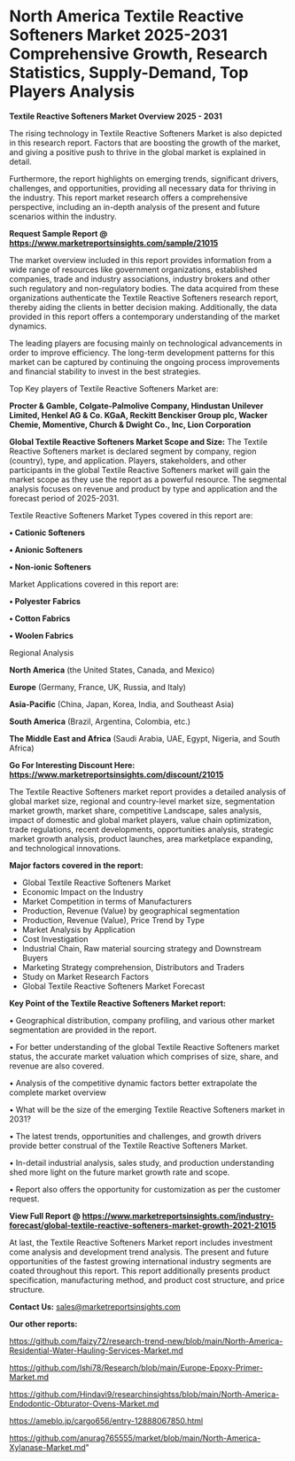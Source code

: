 # North America Textile Reactive Softeners Market 2025-2031 Comprehensive Growth, Research Statistics, Supply-Demand,  Top Players Analysis

<Strong> Textile Reactive Softeners Market Overview 2025 - 2031</strong>

The rising technology in Textile Reactive Softeners Market is also depicted in this research report. Factors that are boosting the growth of the market, and giving a positive push to thrive in the global market is explained in detail.

Furthermore, the report highlights on emerging trends, significant drivers, challenges, and opportunities, providing all necessary data for thriving in the industry. This report market research offers a comprehensive perspective, including an in-depth analysis of the present and future scenarios within the industry.

<strong>Request Sample Report @ <a href=https://www.marketreportsinsights.com/sample/21015>https://www.marketreportsinsights.com/sample/21015</a></strong>

The market overview included in this report provides information from a wide range of resources like government organizations, established companies, trade and industry associations, industry brokers and other such regulatory and non-regulatory bodies. The data acquired from these organizations authenticate the Textile Reactive Softeners research report, thereby aiding the clients in better decision making. Additionally, the data provided in this report offers a contemporary understanding of the market dynamics.

The leading players are focusing mainly on technological advancements in order to improve efficiency. The long-term development patterns for this market can be captured by continuing the ongoing process improvements and financial stability to invest in the best strategies.

Top Key players of Textile Reactive Softeners Market are:

<strong>Procter & Gamble, Colgate-Palmolive Company, Hindustan Unilever Limited, Henkel AG & Co. KGaA, Reckitt Benckiser Group plc, Wacker Chemie, Momentive, Church & Dwight Co., Inc, Lion Corporation</strong>

<strong><b>Global Textile Reactive Softeners Market Scope and Size:</b></strong>
The Textile Reactive Softeners market is declared segment by company, region (country), type, and application. Players, stakeholders, and other participants in the global Textile Reactive Softeners market will gain the market scope as they use the report as a powerful resource. The segmental analysis focuses on revenue and product by type and application and the forecast period of 2025-2031.

Textile Reactive Softeners Market Types covered in this report are:

<strong>• Cationic Softeners

• Anionic Softeners

• Non-ionic Softeners</strong>

Market Applications covered in this report are:

<strong>• Polyester Fabrics

• Cotton Fabrics

• Woolen Fabrics</strong> 

Regional Analysis

<strong>North America</strong> (the United States, Canada, and Mexico)

<strong>Europe</strong> (Germany, France, UK, Russia, and Italy)

<strong>Asia-Pacific</strong> (China, Japan, Korea, India, and Southeast Asia)

<strong>South America</strong> (Brazil, Argentina, Colombia, etc.)

<strong>The Middle East and Africa</strong> (Saudi Arabia, UAE, Egypt, Nigeria, and South Africa)

<strong>Go For Interesting Discount Here: <a href=https://www.marketreportsinsights.com/discount/21015>https://www.marketreportsinsights.com/discount/21015</a></strong>

The Textile Reactive Softeners market report provides a detailed analysis of global market size, regional and country-level market size, segmentation market growth, market share, competitive Landscape, sales analysis, impact of domestic and global market players, value chain optimization, trade regulations, recent developments, opportunities analysis, strategic market growth analysis, product launches, area marketplace expanding, and technological innovations.

<strong><b>Major factors covered in the report:</b></strong>
<ul>
  <li>Global Textile Reactive Softeners Market </li>
  <li>Economic Impact on the Industry</li>
  <li>Market Competition in terms of Manufacturers</li>
  <li>Production, Revenue (Value) by geographical segmentation</li>
  <li>Production, Revenue (Value), Price Trend by Type</li>
  <li>Market Analysis by Application</li>
  <li>Cost Investigation</li>
  <li>Industrial Chain, Raw material sourcing strategy and Downstream Buyers</li>
  <li>Marketing Strategy comprehension, Distributors and Traders</li>
  <li>Study on Market Research Factors</li>
  <li>Global Textile Reactive Softeners Market Forecast</li>
</ul>

<strong><b>Key Point of the Textile Reactive Softeners Market report:</b></strong>

• Geographical distribution, company profiling, and various other market segmentation are provided in the report.

• For better understanding of the global Textile Reactive Softeners market status, the accurate market valuation which comprises of size, share, and revenue are also covered.

• Analysis of the competitive dynamic factors better extrapolate the complete market overview

• What will be the size of the emerging Textile Reactive Softeners market in 2031?

• The latest trends, opportunities and challenges, and growth drivers provide better construal of the Textile Reactive Softeners Market.

• In-detail industrial analysis, sales study, and production understanding shed more light on the future market growth rate and scope.

• Report also offers the opportunity for customization as per the customer request.

<strong><b>View Full Report @ <a href=https://www.marketreportsinsights.com/industry-forecast/global-textile-reactive-softeners-market-growth-2021-21015>https://www.marketreportsinsights.com/industry-forecast/global-textile-reactive-softeners-market-growth-2021-21015</a></b></strong>


At last, the Textile Reactive Softeners Market report includes investment come analysis and development trend analysis. The present and future opportunities of the fastest growing international industry segments are coated throughout this report. This report additionally presents product specification, manufacturing method, and product cost structure, and price structure.

<strong>Contact Us:</strong>
sales@marketreportsinsights.com

<strong>Our other reports:</strong>

<a href=https://github.com/faizy72/research-trend-new/blob/main/North-America-Residential-Water-Hauling-Services-Market.md>https://github.com/faizy72/research-trend-new/blob/main/North-America-Residential-Water-Hauling-Services-Market.md</a>

<a href=https://github.com/Ishi78/Research/blob/main/Europe-Epoxy-Primer-Market.md>https://github.com/Ishi78/Research/blob/main/Europe-Epoxy-Primer-Market.md</a>

<a href=https://github.com/Hindavi9/researchinsightss/blob/main/North-America-Endodontic-Obturator-Ovens-Market.md>https://github.com/Hindavi9/researchinsightss/blob/main/North-America-Endodontic-Obturator-Ovens-Market.md</a>

<a href=https://ameblo.jp/cargo656/entry-12888067850.html>https://ameblo.jp/cargo656/entry-12888067850.html</a>

<a href=https://github.com/anurag765555/market/blob/main/North-America-Xylanase-Market.md>https://github.com/anurag765555/market/blob/main/North-America-Xylanase-Market.md</a>"
